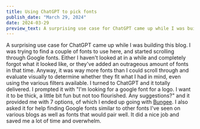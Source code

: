 ```yaml
---
title: Using ChatGPT to pick fonts
publish_date: "March 29, 2024"
date: 2024-03-29
preview_text: A surprising use case for ChatGPT came up while I was building this blog.
---
```


A surprising use case for ChatGPT came up while I was building this blog. I was trying to find a couple of fonts to use here, and started scrolling through Google fonts. Either I haven't looked at in a while and completely forgot what it looked like, or they've added an outrageous amount of fonts in that time. Anyway, it was way more fonts than I could scroll through and evaluate visually to determine whether they fit what I had in mind, even using the various filters available. I turned to ChatGPT and it totally delivered. I prompted it with "I'm looking for a google font for a logo. I want it to be thick, a little bit fun but not too flourished. Any suggestions?" and it provided me with 7 options, of which I ended up going with [Bungee](https://fonts.google.com/specimen/Bungee). I also asked it for help finding Google fonts similar to other fonts I've seen on various blogs as well as fonts that would pair well. It did a nice job and saved me a lot of time and overwhelm. 
